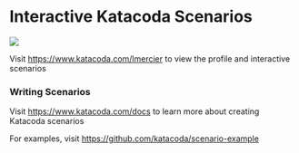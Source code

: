 # Interactive Katacoda Scenarios

[![](http://shields.katacoda.com/katacoda/lmercier/count.svg)](https://www.katacoda.com/lmercier "Get your profile on Katacoda.com")

Visit https://www.katacoda.com/lmercier to view the profile and interactive scenarios

### Writing Scenarios
Visit https://www.katacoda.com/docs to learn more about creating Katacoda scenarios

For examples, visit https://github.com/katacoda/scenario-example
